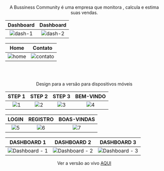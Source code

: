 <p align="center">A Bussiness Community é uma empresa que monitora , calcula e estima suas vendas.</p>

Dashboard             |  Dashboard
:-------------------------:|:-------------------------:
![dash-1](https://user-images.githubusercontent.com/65612587/169600034-445ab53a-8a5e-4007-990b-8a66d74844c0.png)  |  ![dash-2](https://user-images.githubusercontent.com/65612587/169600061-61650068-2cab-4688-b742-956b6799d62c.png)

Home             |  Contato
:-------------------------:|:-------------------------:
![home](https://user-images.githubusercontent.com/65612587/169600325-b0134b95-96b2-4c12-a9aa-f1fdc556ced5.png) | ![contato](https://user-images.githubusercontent.com/65612587/169600341-2fd5898c-e9fb-4180-8edc-162f9ab8af17.png)

<br />
<br />

<p align="center">Design para a versão para dispositivos móveis</p>

STEP 1 | STEP 2 | STEP 3 | BEM-VINDO
:-------------------------:|:-------------------------:|:-------------------------:|:-------------------------:
![1](https://user-images.githubusercontent.com/65612587/169605855-12c8dec2-3acb-4dfb-bea7-013ff3d6ffdf.png) | ![2](https://user-images.githubusercontent.com/65612587/169605904-44d57d0a-eb25-4930-8825-1623d58cbe1f.png) | ![3](https://user-images.githubusercontent.com/65612587/169605928-93786c6e-2487-478e-b02f-1597c47b90ea.png) | ![4](https://user-images.githubusercontent.com/65612587/169605964-d2bd4f27-a68d-4d7e-ab81-e54ee5b5ac37.png)

LOGIN | REGISTRO | BOAS-VINDAS
:-------------------------:|:-------------------------:|:-------------------------:
![5](https://user-images.githubusercontent.com/65612587/169606087-e35e72ca-b471-4e6b-b463-6ec655601854.png) | ![6](https://user-images.githubusercontent.com/65612587/169606094-0f6d832d-6e9a-48ea-ba89-cac32ea4a70a.png) | ![7](https://user-images.githubusercontent.com/65612587/169606233-59889702-22dc-4308-b458-bbe08daa3b66.png)

DASHBOARD 1 | DASHBOARD 2 | DASHBOARD 3
|:-------------------------:|:-------------------------:|:-------------------------:
![Dashboard - 1](https://user-images.githubusercontent.com/65612587/169606353-35c3954d-4261-4203-bfa3-9a7365bf4684.png) | ![Dashboard - 2](https://user-images.githubusercontent.com/65612587/169606392-05208104-192d-47f9-8727-b5a08adadaa2.png) | ![Dashboard - 3](https://user-images.githubusercontent.com/65612587/169606419-9a69eda9-1c3e-4b02-872b-18b5cc452450.png)






<p align="center">
  Ver a versão ao vivo <a href="https://igorcossta.github.io/faculdade-projeto/">AQUI</a:
</p>
